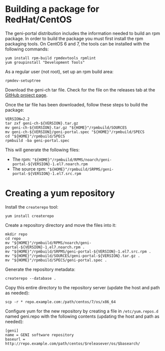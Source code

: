 # Building a package for RedHat/CentOS

The geni-portal distribution includes the information needed to build an
rpm package. In order to build the package you must first install
the rpm packaging tools. On CentOS 6 and 7, the tools can be
installed with the following commands:

```
yum install rpm-build rpmdevtools rpmlint
yum groupinstall "Development Tools"
```

As a regular user (not root), set up an rpm build area:

```
rpmdev-setuptree
```

Download the geni-ch tar file. Check for the file on the releases tab at
the [GitHub project page](https://github.com/GENI-NSF/geni-portal).

Once the tar file has been downloaded,
follow these steps to build the package:

```
VERSION=2.2
tar zxf geni-ch-${VERSION}.tar.gz
mv geni-ch-${VERSION}.tar.gz "${HOME}"/rpmbuild/SOURCES
mv geni-ch-${VERSION}/geni-portal.spec "${HOME}"/rpmbuild/SPECS
cd "${HOME}"/rpmbuild/SPECS
rpmbuild -ba geni-portal.spec
```

This will generate the following files:
 * The rpm: `"${HOME}"/rpmbuild/RPMS/noarch/geni-portal-${VERSION}-1.el7.noarch.rpm`
 * The source rpm: `"${HOME}"/rpmbuild/SRPMS/geni-portal-${VERSION}-1.el7.src.rpm`

# Creating a yum repository

Install the `createrepo` tool:

```
yum install createrepo
```

Create a repository directory and move the files into it:

```
mkdir repo
cd repo
mv "${HOME}"/rpmbuild/RPMS/noarch/geni-portal-${VERSION}-1.el7.noarch.rpm .
mv "${HOME}"/rpmbuild/SRPMS/geni-portal-${VERSION}-1.el7.src.rpm .
mv "${HOME}"/rpmbuild/SOURCES/geni-portal-${VERSION}.tar.gz .
mv "${HOME}"/rpmbuild/SPECS/geni-portal.spec .

```

Generate the repository metadata:

```
createrepo --database .
```

Copy this entire directory to the repository server
(update the host and path as needed):

```
scp -r * repo.example.com:/path/centos/7/os/x86_64
```

Configure yum for the new repository by creating a file
in `/etc/yum.repos.d` named geni.repo with the following
contents (updating the host and path as needed):

```
[geni]
name = GENI software repository
baseurl = http://repo.example.com/path/centos/$releasever/os/$basearch/
```
